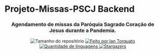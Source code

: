 <h1> Projeto-Missas-PSCJ Backend </h1>
 <h3 align="center"> Agendamento de missas da Paróquia Sagrado Coração de Jesus durante a Pandemia. </h3>

<p align="center">
  <img alt="Tamanho do repositório" src="https://img.shields.io/github/repo-size/IanTorquato/Projeto_PSCJ-Backend">
  
  <a href="https://www.instagram.com/ian_1408/">
    <img alt="Feito por Ian Torquato" src="https://img.shields.io/badge/made%20by-Ian%20Torquato-%2304D361">
  </a>
  
  <a href="https://github.com/IanTorquato/Projeto_PSCJ-Backend/search?l=typescript">
    <img alt="Quantidade de linguagens" src="https://img.shields.io/github/languages/count/IanTorquato/Projeto_PSCJ-Backend">
  </a>
  
  <a href="https://github.com/IanTorquato/Projeto_PSCJ-Backend/stargazers">
    <img alt="Stargazers" src="https://img.shields.io/github/stars/IanTorquato/Projeto_PSCJ-Backend">
  </a>
</p>
